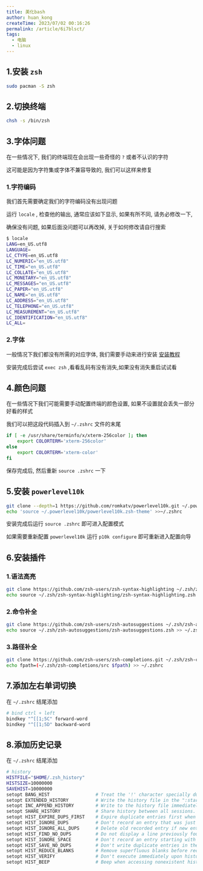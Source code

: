 ```yaml
---
title: 美化bash
author: huan_kong
createTime: 2023/07/02 00:16:26
permalink: /article/6i7blsct/
tags:
  - 电脑
  - linux
---
```


## 1.安装 `zsh`

~~~bash
sudo pacman -S zsh
~~~

## 2.切换终端

~~~bash
chsh -s /bin/zsh
~~~

## 3.字体问题

在一些情况下, 我们的终端现在会出现一些奇怪的 `?` 或者不认识的字符

这可能是因为字符集或字体不兼容导致的, 我们可以这样来修复

### 1.字符编码

我们首先需要确定我们的字符编码没有出现问题

运行 `locale` , 检查他的输出, 通常应该如下显示, 如果有所不同, 请务必修改一下,

确保没有问题, 如果后面没问题可以再改掉, 关于如何修改请自行搜索

~~~bash
$ locale
LANG=en_US.utf8
LANGUAGE=
LC_CTYPE=en_US.utf8
LC_NUMERIC="en_US.utf8"
LC_TIME="en_US.utf8"
LC_COLLATE="en_US.utf8"
LC_MONETARY="en_US.utf8"
LC_MESSAGES="en_US.utf8"
LC_PAPER="en_US.utf8"
LC_NAME="en_US.utf8"
LC_ADDRESS="en_US.utf8"
LC_TELEPHONE="en_US.utf8"
LC_MEASUREMENT="en_US.utf8"
LC_IDENTIFICATION="en_US.utf8"
LC_ALL=
~~~

### 2.字体

一般情况下我们都没有所需的对应字体, 我们需要手动来进行安装 [安装教程](https://github.com/romkatv/powerlevel10k#manual-font-installation)

安装完成后尝试 `exec zsh` ,看看乱码有没有消失,如果没有消失重启试试看

## 4.颜色问题

在一些情况下我们可能需要手动配置终端的颜色设置, 如果不设置就会丢失一部分好看的样式

我们可以把这段代码插入到 `~/.zshrc` 文件的末尾

~~~bash
if [ -e /usr/share/terminfo/x/xterm-256color ]; then
    export COLORTERM='xterm-256color'
else
    export COLORTERM='xterm-color'
fi
~~~

保存完成后, 然后重新 `source .zshrc` 一下

## 5.安装 `powerlevel10k`

~~~bash
git clone --depth=1 https://github.com/romkatv/powerlevel10k.git ~/.powerlevel10k
echo 'source ~/.powerlevel10k/powerlevel10k.zsh-theme' >>~/.zshrc
~~~

安装完成后运行 `source .zshrc` 即可进入配置模式

如果需要重新配置 `powerlevel10k` 运行 `p10k configure` 即可重新进入配置向导

## 6.安装插件

### 1.语法高亮

~~~ bash
git clone https://github.com/zsh-users/zsh-syntax-highlighting ~/.zsh/zsh-syntax-highlighting
echo source ~/.zsh/zsh-syntax-highlighting/zsh-syntax-highlighting.zsh >> ~/.zshrc
~~~

### 2.命令补全

~~~ bash
git clone https://github.com/zsh-users/zsh-autosuggestions ~/.zsh/zsh-autosuggestions
echo source ~/.zsh/zsh-autosuggestions/zsh-autosuggestions.zsh >> ~/.zshrc
~~~

### 3.路径补全

~~~ bash
git clone https://github.com/zsh-users/zsh-completions.git ~/.zsh/zsh-completions
echo fpath=(~/.zsh/zsh-completions/src $fpath) >> ~/.zshrc
~~~

## 7.添加左右单词切换

在 `~/.zshrc` 结尾添加

~~~ bash
# bind ctrl + left
bindkey "^[[1;5C" forward-word
bindkey "^[[1;5D" backward-word
~~~

## 8.添加历史记录

在 `~/.zshrc` 结尾添加

~~~ bash
# history
HISTFILE="$HOME/.zsh_history"
HISTSIZE=10000000
SAVEHIST=10000000
setopt BANG_HIST                 # Treat the '!' character specially during expansion.
setopt EXTENDED_HISTORY          # Write the history file in the ":start:elapsed;command" format.
setopt INC_APPEND_HISTORY        # Write to the history file immediately, not when the shell exits.
setopt SHARE_HISTORY             # Share history between all sessions.
setopt HIST_EXPIRE_DUPS_FIRST    # Expire duplicate entries first when trimming history.
setopt HIST_IGNORE_DUPS          # Don't record an entry that was just recorded again.
setopt HIST_IGNORE_ALL_DUPS      # Delete old recorded entry if new entry is a duplicate.
setopt HIST_FIND_NO_DUPS         # Do not display a line previously found.
setopt HIST_IGNORE_SPACE         # Don't record an entry starting with a space.
setopt HIST_SAVE_NO_DUPS         # Don't write duplicate entries in the history file.
setopt HIST_REDUCE_BLANKS        # Remove superfluous blanks before recording entry.
setopt HIST_VERIFY               # Don't execute immediately upon history expansion.
setopt HIST_BEEP                 # Beep when accessing nonexistent history.
~~~
